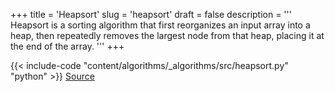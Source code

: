+++
title = 'Heapsort'
slug = 'heapsort'
draft = false
description =  '''
Heapsort is a sorting algorithm that first reorganizes an input array into a
heap, then repeatedly removes the largest node from that heap, placing it at
the end of the array.
'''
+++

{{< include-code "content/algorithms/_algorithms/src/heapsort.py" "python" >}}
[Source](https://github.com/grind-rip/algorithms/blob/master/src/heapsort.py)
